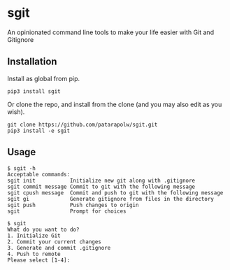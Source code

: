 # sgit

An opinionated command line tools to make your life easier with Git and Gitignore

## Installation

Install as global from pip.

```
pip3 install sgit
```

Or clone the repo, and install from the clone (and you may also edit as you wish).

```
git clone https://github.com/patarapolw/sgit.git
pip3 install -e sgit
```

## Usage

```
$ sgit -h
Acceptable commands:
sgit init           Initialize new git along with .gitignore
sgit commit message Commit to git with the following message
sgit cpush message  Commit and push to git with the following message
sgit gi             Generate gitignore from files in the directory
sgit push           Push changes to origin
sgit                Prompt for choices
```

```
$ sgit
What do you want to do?
1. Initialize Git
2. Commit your current changes
3. Generate and commit .gitignore
4. Push to remote
Please select [1-4]:
```
